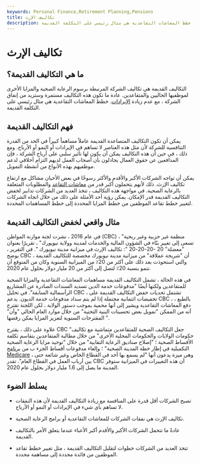 ```yaml
---
keywords: Personal Finance,Retirement Planning,Pensions
title: تكاليف الإرث
description: التكاليف القديمة هي تكاليف جارية ناتجة عن الإنفاق الذي لا يؤدي إلى زيادة الإيرادات. خطط المعاشات التقاعدية هي مثال رئيسي على التكلفة القديمة.
---
```


# تكاليف الإرث
## ما هي التكاليف القديمة؟

التكاليف القديمة هي تكاليف الشركة المرتبطة برسوم الرعاية الصحية والمزايا الأخرى لموظفيها الحاليين والمتقاعدين. عادة ما تكون هذه التكاليف مستمرة وستزيد من إنفاق الشركة ، مع عدم زيادة [الإيرادات](/revenue). خطط المعاشات التقاعدية هي مثال رئيسي على التكلفة القديمة.

## فهم التكاليف القديمة

يمكن أن تكون التكاليف المتصاعدة القديمة عاملاً مساهماً كبيراً في الحد من القدرة التنافسية للشركة لأن مثل هذه العناصر لا تساهم في الإيرادات أو النمو أو الأرباح. ومع ذلك ، في حين أن هذه التكاليف يمكن أن يكون لها تأثير سلبي على أرباح الشركة ، فإن المدافعين عن حقوق العمال يجادلون بأن أصحاب العمل لديهم التزام أخلاقي لدعم موظفيهم بهذه الأنواع من أنشطة التمويل.

يمكن أن تواجه الشركات الأكبر والأقدم والأكثر رسوخًا في بعض الأحيان مشاكل مع ارتفاع تكاليف الإرث. ذلك لأنهم يتحملون أكبر قدر من [معاشات التقاعد](/pensionplan) والمطلوبات المتعلقة بالرعاية الصحية. في مواجهة هذه التكاليف ، تتخذ العديد من الشركات تدابير لخفض التكاليف القديمة قدر الإمكان. يمكن رؤية أحد الأمثلة على ذلك من خلال اتجاه الشركات لتغيير خطط تقاعد الموظفين من خطط المزايا المحددة إلى خطط المساهمات المحددة.

## مثال واقعي لخفض التكاليف القديمة

في عام 2016 ، نشرت لجنة موازنة المواطن (CBC) ، "منظمة غير حزبية وغير ربحية تسعى إلى تغيير بنّاء في الشؤون المالية والخدمات لمدينة وولاية نيويورك" ، تقريرًا بعنوان "معضلة" 20 -20-20-20 ": تكاليف الإرث في ميزانية مدينة نيويورك ". في التقرير ، يوضح CBC أن "شريحة عملاقة" من ميزانية مدينة نيويورك مخصصة للتكاليف القديمة ، والتي استحوذت بعد ذلك على أكثر من 20٪ من الميزانية السنوية وكان من المتوقع أن تنمو بنسبة 20٪ لتصل إلى أكثر من 20 مليار دولار بحلول عام 2020.

في هذه الحالة ، تشمل التكاليف القديمة مساهمات المعاشات التقاعدية والمزايا الصحية للمتقاعدين ولكنها أيضًا "مدفوعات خدمة الدين تسديد السندات الصادرة عن المشاريع الرأسمالية السابقة". في تحليل CBC ، تشتمل تحديات خفض التكاليف القديمة على تخفيضات ائتمانية محتملة إذا لم يتم سداد مدفوعات خدمة الديون. يدعم CBC ، بالطبع ، دفع المعاشات التقاعدية ويشير إلى أنها محمية بموجب دستور الولاية ، لكن اللجنة تقترح أنه من الممكن "تمويل بعض تحسينات البنية التحتية" من خلال موارد العام الحالي "وأن" المقترحات السنوية لتعزيز المزايا يمكن رفضها ".

علاوة على ذلك ، يقترح CBC "جعل التكاليف الصحية للمتقاعدين متماشية مع تكاليف حكومات الولايات والحكومات المحلية الأخرى" من خلال مطالبة المتقاعدين بتقاسم تكلفة الأقساط الصحية ؛ "إصلاح صناديق الرعاية النقابية" من خلال "توحيد مزايا الرعاية الصحية التكميلية في إطار خطة المدينة الصحية" ؛ وإلغاء مدفوعات أقساط الجزء ب من [برنامج Medicare](/medicare) ، وهي ميزة يدعون أنها "لم يسمع بها أحد في القطاع الخاص وغير شائعة حتى بين أرباب العمل في القطاع العام". تقدر CBC أن هذه التغييرات في الميزانية ستوفر المدينة ما يصل إلى 1.6 مليار دولار بحلول عام 2020.

## يسلط الضوء

- تصبح الشركات أقل قدرة على المنافسة مع زيادة التكاليف القديمة لأن هذه النفقات لا تساهم بأي شيء في الإيرادات أو النمو أو الأرباح.

- تكاليف الإرث هي نفقات الشركات للمعاشات التقاعدية أو برامج الرعاية الصحية.

- عادةً ما تتحمل الشركات الأكبر والأقدم أكبر الأعباء عندما يتعلق الأمر بالتكاليف القديمة.

- تتخذ العديد من الشركات خطوات لتقليل التكاليف القديمة ، مثل تغيير خطط تقاعد الموظفين من فائدة محددة إلى مساهمة محددة.

